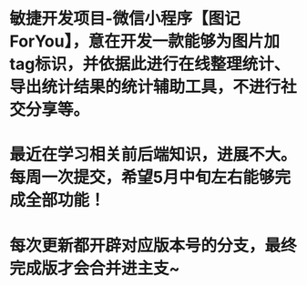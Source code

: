 
# 敏捷开发项目-微信小程序【图记ForYou】，意在开发一款能够为图片加tag标识，并依据此进行在线整理统计、导出统计结果的统计辅助工具，不进行社交分享等。
# 最近在学习相关前后端知识，进展不大。每周一次提交，希望5月中旬左右能够完成全部功能！
# 每次更新都开辟对应版本号的分支，最终完成版才会合并进主支~
